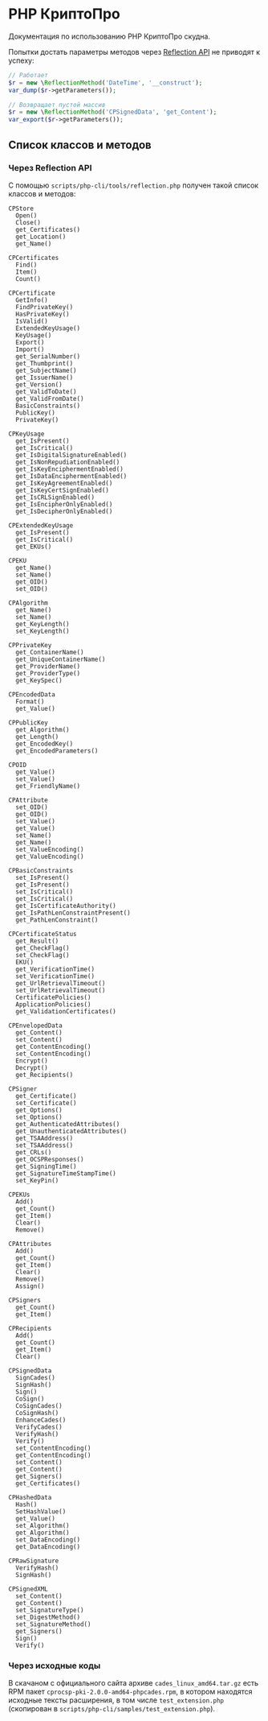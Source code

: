 # PHP КриптоПро

Документация по использованию PHP КриптоПро скудна.

Попытки достать параметры методов через [Reflection API](http://php.net/manual/ru/book.reflection.php) не приводят к успеху:

```PHP
// Работает
$r = new \ReflectionMethod('DateTime', '__construct');
var_dump($r->getParameters());

// Возвращает пустой массив
$r = new \ReflectionMethod('CPSignedData', 'get_Content');
var_export($r->getParameters());
```

## Список классов и методов

### Через Reflection API

С помощью `scripts/php-cli/tools/reflection.php` получен такой список классов и методов:

```
CPStore
  Open()
  Close()
  get_Certificates()
  get_Location()
  get_Name()

CPCertificates
  Find()
  Item()
  Count()

CPCertificate
  GetInfo()
  FindPrivateKey()
  HasPrivateKey()
  IsValid()
  ExtendedKeyUsage()
  KeyUsage()
  Export()
  Import()
  get_SerialNumber()
  get_Thumbprint()
  get_SubjectName()
  get_IssuerName()
  get_Version()
  get_ValidToDate()
  get_ValidFromDate()
  BasicConstraints()
  PublicKey()
  PrivateKey()

CPKeyUsage
  get_IsPresent()
  get_IsCritical()
  get_IsDigitalSignatureEnabled()
  get_IsNonRepudiationEnabled()
  get_IsKeyEnciphermentEnabled()
  get_IsDataEnciphermentEnabled()
  get_IsKeyAgreementEnabled()
  get_IsKeyCertSignEnabled()
  get_IsCRLSignEnabled()
  get_IsEncipherOnlyEnabled()
  get_IsDecipherOnlyEnabled()

CPExtendedKeyUsage
  get_IsPresent()
  get_IsCritical()
  get_EKUs()

CPEKU
  get_Name()
  set_Name()
  get_OID()
  set_OID()

CPAlgorithm
  get_Name()
  set_Name()
  get_KeyLength()
  set_KeyLength()

CPPrivateKey
  get_ContainerName()
  get_UniqueContainerName()
  get_ProviderName()
  get_ProviderType()
  get_KeySpec()

CPEncodedData
  Format()
  get_Value()

CPPublicKey
  get_Algorithm()
  get_Length()
  get_EncodedKey()
  get_EncodedParameters()

CPOID
  get_Value()
  set_Value()
  get_FriendlyName()

CPAttribute
  set_OID()
  get_OID()
  set_Value()
  get_Value()
  set_Name()
  get_Name()
  set_ValueEncoding()
  get_ValueEncoding()

CPBasicConstraints
  set_IsPresent()
  get_IsPresent()
  set_IsCritical()
  get_IsCritical()
  get_IsCertificateAuthority()
  get_IsPathLenConstraintPresent()
  get_PathLenConstraint()

CPCertificateStatus
  get_Result()
  get_CheckFlag()
  set_CheckFlag()
  EKU()
  get_VerificationTime()
  set_VerificationTime()
  get_UrlRetrievalTimeout()
  set_UrlRetrievalTimeout()
  CertificatePolicies()
  ApplicationPolicies()
  get_ValidationCertificates()

CPEnvelopedData
  get_Content()
  set_Content()
  get_ContentEncoding()
  set_ContentEncoding()
  Encrypt()
  Decrypt()
  get_Recipients()

CPSigner
  get_Certificate()
  set_Certificate()
  get_Options()
  set_Options()
  get_AuthenticatedAttributes()
  get_UnauthenticatedAttributes()
  get_TSAAddress()
  set_TSAAddress()
  get_CRLs()
  get_OCSPResponses()
  get_SigningTime()
  get_SignatureTimeStampTime()
  set_KeyPin()

CPEKUs
  Add()
  get_Count()
  get_Item()
  Clear()
  Remove()

CPAttributes
  Add()
  get_Count()
  get_Item()
  Clear()
  Remove()
  Assign()

CPSigners
  get_Count()
  get_Item()

CPRecipients
  Add()
  get_Count()
  get_Item()
  Clear()

CPSignedData
  SignCades()
  SignHash()
  Sign()
  CoSign()
  CoSignCades()
  CoSignHash()
  EnhanceCades()
  VerifyCades()
  VerifyHash()
  Verify()
  set_ContentEncoding()
  get_ContentEncoding()
  set_Content()
  get_Content()
  get_Signers()
  get_Certificates()

CPHashedData
  Hash()
  SetHashValue()
  get_Value()
  set_Algorithm()
  get_Algorithm()
  set_DataEncoding()
  get_DataEncoding()

CPRawSignature
  VerifyHash()
  SignHash()

CPSignedXML
  set_Content()
  get_Content()
  set_SignatureType()
  set_DigestMethod()
  set_SignatureMethod()
  get_Signers()
  Sign()
  Verify()
```

### Через исходные коды

В скачаном с официального сайта архиве `cades_linux_amd64.tar.gz` есть RPM пакет `cprocsp-pki-2.0.0-amd64-phpcades.rpm`, в котором находятся исходные тексты расширения, в том числе `test_extension.php` (скопирован в `scripts/php-cli/samples/test_extension.php`).
